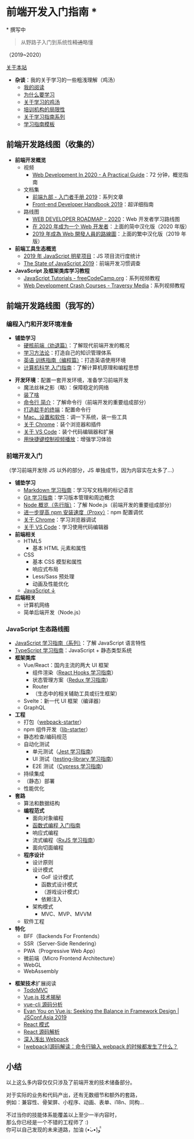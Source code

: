 # 前端开发入门指南 \*

\* 撰写中

> 从野路子入门到系统性~~精通~~略懂

（2019~2020）

[关于本站](./readme.md)

- **杂谈**：我的关于学习的一些粗浅理解（鸡汤）
  - [我的阅读](./my-reading.md)
  - [为什么要学习](./study-the-only-way.md)
  - [关于学习的鸡汤](./study-fortune.md)
  - [培训机构的局限性](./study-the-costly-way.md)
  - [关于学习指南系列](./about-the-guild.md)
  - [学习指南模板](./study-guild-abstraction.md)

## 前端开发路线图（收集的）

- **前端开发概览**
  - 视频
    - [Web Development In 2020 - A Practical Guide](https://www.youtube.com/watch?v=0pThnRneDjw)：72 分钟，概览指南
  - 文档集
    - [前端九部 - 入门者手册 2019](https://www.yuque.com/fe9/basic)：系列文章
    - [Front-end Developer Handbook 2019](https://frontendmasters.com/books/front-end-handbook/2019/)：超详细指南
  - 路线图
    - [WEB DEVELOPER ROADMAP - 2020](https://github.com/kamranahmedse/developer-roadmap)：Web 开发者学习路线图
    - [在 2020 年成为一个 Web 开发者](https://github.com/seognil/developer-roadmap-chinese-simplified)：上面的简中汉化版（2020 年版）
    - [2019 年成為 Web 開發人員的路線圖](https://github.com/goodjack/developer-roadmap-chinese)：上面的繁中汉化版（2019 年版）
- **前端工具生态概览**
  - [2019 年 JavaScript 明星项目](https://risingstars.js.org/2019/zh)：JS 项目流行度统计
  - [The State of JavaScript 2019](https://2019.stateofjs.com/zh/)：前端开发习惯调查
- **JavaScript 及框架类库学习教程**
  - [JavaScript Tutorials - freeCodeCamp.org](https://www.youtube.com/playlist?list=PLWKjhJtqVAbleDe3_ZA8h3AO2rXar-q2V)：系列视频教程
  - [Web Development Crash Courses - Traversy Media](https://www.youtube.com/playlist?list=PLillGF-RfqbYeckUaD1z6nviTp31GLTH8)：系列视频教程

## 前端开发路线图（我写的）

### 编程入门和开发环境准备

- **铺垫学习**
  - [硬核前端（劝退篇）](./fe-hardcore-overview.md)：了解现代前端开发的概况
  - [学习方法论](./study-methodology.md)：打造自己的知识管理体系
  - [英语 训练指南（编程篇）](./english-using.md)：打造英语使用环境
  - [计算机科学 入门指南](./computer-science.md)：了解计算机原理和编程思想

* **开发环境**：配置一套开发环境，准备学习前端开发
  - 魔法丝袜之影（略）：保障稳定的网络
  - [装了啥](./my-workstation.md)
  - [命令行 简介](./terminal-intro.md)：了解命令行（前端开发的重要组成部分）
  - [打造趁手的终端](./terminal-config.md)：配置命令行
  - [Mac、设置和软件](./mac.md)：调一下系统，装一些工具
  - [关于 Chrome](./chrome.md)：装个浏览器和插件
  - [关于 VS Code](./vscode.md)：装个代码编辑器和扩展
  - [用快捷键控制视频播放](./video-hotkey.md)：增强学习体验

### 前端开发入门

（学习前端开发除 JS 以外的部分，JS 单独成节，因为内容实在太多了…）

- **铺垫学习**
  - [Markdown 学习指南](./markdown.md)：学习写文档用的标记语言
  - [Git 学习指南](./git.md)：学习版本管理和周边概念
  - [Node 概览（先行版）](./npm-overview.md)：了解 Node.js（前端开发的重要组成部分）
  - [进一步提高 npm 安装速度（Proxy）](./npm-speedup.md)：npm 配置调优
  - [关于 Chrome](./chrome.md)：学习浏览器调试
  - [关于 VS Code](./vscode.md)：学习使用代码编辑器
- **前端相关**
  - HTML5
    - 基本 HTML 元素和属性
  - CSS
    - 基本 CSS 模型和属性
    - 响应式布局
    - Less/Sass 预处理
    - 动画及性能优化
  - [JavaScript ↓](#javascript-%e7%94%9f%e6%80%81%e8%b7%af%e7%ba%bf%e5%9b%be)
- **后端相关**
  - 计算机网络
  - 简单后端开发（Node.js）

### JavaScript 生态路线图

- [JavaScript 学习指南（系列）](./js-foundation.md)：了解 JavaScript 语言特性
- [TypeScript 学习指南](./typescript.md)：JavaScript + 静态类型系统
- **框架类库**
  - Vue/React：国内主流的两大 UI 框架
    - 组件渲染（[React Hooks 学习指南](./react-hooks.md)）
    - 状态管理方案（[Redux 学习指南](./redux.md)）
    - Router
    - （生态中的相关辅助工具或衍生框架）
  - Svelte：新一代 UI 框架（编译器）
  - GraphQL
- **工程**
  - 打包（[webpack-starter](https://github.com/seognil-lab/webpack-starter)）
  - npm 组件开发（[lib-starter](https://github.com/seognil-lab/lib-starter)）
  - 静态检查/编码规范
  - 自动化测试
    - 单元测试（[Jest 学习指南](./jest.md)）
    - UI 测试（[testing-library 学习指南](./testing-library.md)）
    - E2E 测试（[Cypress 学习指南](./cypress.md)）
  - 持续集成
  - （静态）部署
  - 性能优化
- **套路**
  - 算法和数据结构
  - **编程范式**
    - 面向对象编程
    - [函数式编程 入门指南](./functional-programming.md)
    - 响应式编程
    - 流式编程（[RxJS 学习指南](./rxjs.md)）
    - 面向切面编程
  - **程序设计**
    - 设计原则
    - 设计模式
      - GoF 设计模式
      - 函数式设计模式
      - （游戏设计模式）
      - 依赖注入
    - 架构模式
      - MVC、MVP、MVVM
  - 软件工程
- **特化**
  - BFF（Backends For Frontends）
  - SSR（Server-Side Rendering）
  - PWA（Progressive Web App）
  - 微前端（Micro Frontend Architecture）
  - WebGL
  - WebAssembly

* **框架技术**扩展阅读
  - [TodoMVC](http://todomvc.com/)
  - [Vue.js 技术揭秘](https://ustbhuangyi.github.io/vue-analysis/)
  - [vue-cli 源码分析](https://kuangpf.com/vue-cli-analysis/)
  - [Evan You on Vue.js: Seeking the Balance in Framework Design | JSConf.Asia 2019](https://www.youtube.com/watch?v=ANtSWq-zI0s)
  - [React 模式](https://github.com/SangKa/react-in-patterns-cn)
  - [React 源码解析](https://github.com/KieSun/react-interpretation)
  - [深入浅出 Webpack](https://webpack.wuhaolin.cn/)
  - [[webpack]源码解读：命令行输入 webpack 的时候都发生了什么？](https://github.com/DDFE/DDFE-blog/issues/12)

## 小结

以上这么多内容仅仅只涉及了前端开发的技术储备部分。

对于实际的业务和代码产出，还有无数细节和额外的套路，  
例如：兼容性、骨架屏、小程序、动画、表单、i18n、同构…

不过当你的技能体系能覆盖以上至少一半内容时，  
那么你已经是一个不错的工程师了 :)  
你可以自己发现的未来道路，加油 (•̀ᴗ•́)و ̑̑
